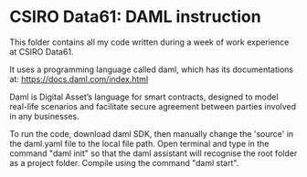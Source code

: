 # CSIRO Data61: DAML instruction

This folder contains all my code written during a week of work experience at CSIRO Data61.

It uses a programming language called daml, which has its documentations at:
https://docs.daml.com/index.html

Daml is Digital Asset’s language for smart contracts, designed to model real-life scenarios and facilitate secure agreement between parties involved in any businesses. 

To run the code, download daml SDK, then manually change the 'source' in the daml.yaml file to the local file path. Open terminal and type in the command "daml init" so that the daml assistant will recognise the root folder as a project folder. Compile using the command "daml start".